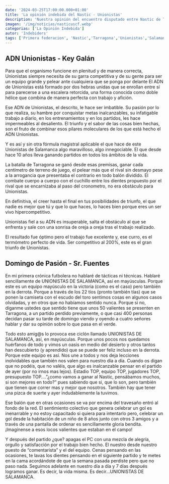 ```yaml
---
date: '2024-03-25T17:00:00.000+01:00'
title: 'La opinión indebida del Nastic - Unionistas'
description: 'Nuestra opinión del encuentro disputado entre Nastic de Tarragona y Unionistas de Salamanca. Primera federación grupo 1, jornada 29.' 
imagen: '/img/noticias/nasticuscf.webp'
categorias: ['La Opinión Indebida']
autor: 'Indebiders'
tags: ['Primera federacion', 'Nastic','Tarragona','Unionistas','Salamanca','Nou estadi Costa Dourada']
---
```


## ADN Unionistas - Key Galán

Para que el organismo funcione en plenitud y de manera correcta, Unionistas siempre necesita de su garra competitiva y de su gente para ser un equipo grande y pelear ante cualquiera que se ponga por delante El ADN de Unionistas está formado por dos hebras unidas que se enrollan entre sí para parecerse a una escalera retorcida, una forma conocida como doble hélice que combina de manera perfecta con trabajo y afición.

Ese ADN de Unionistas, el descrito,  le hace ser imbatible. Su pasión por lo que realiza, su hambre por conquistar metas inalcanzables, su infatigable trabajo a diario, en los entrenamientos y en los partidos, les hace impermeables al desaliento.  El triunfo y el sabor de las cosas bien hechas, son el fruto de combinar esos pilares moleculares de los que está hecho el ADN Unionistas.

Y es así y sin otra fórmula magistral aplicable el que hace de este Unionistas de Salamanca algo maravilloso, algo innegociable. El que desde hace 10 años lleva ganando partidos en todos los ámbitos de la vida.

La batalla de Tarragona se ganó desde esas premisas, ganar cada centímetro de terreno de juego, el pelear más que el rival sin desmayo pese a la arrogancia que presentaba el contrario en todo balón dividido. El combate cuerpo a cuerpo con el cuchillo entre los dientes propuesto por el rival que se encarnizaba al paso del cronometro, no era obstáculo para Unionistas.

En definitiva, el creer hasta el final en tus posibilidades de triunfo, el que nadie es mejor que tú y que lo que haces, lo haces bien porque eres un ser vivo hipercompetitivo.

Unionistas fiel a su ADN es insuperable, salta el obstáculo al que se enfrenta y sale con una sonrisa de oreja a oreja tras el trabajo realizado.

El resultado fue óptimo pero el trabajo fue excelente y, ese curro, es el termómetro perfecto de vida. Ser competitivo al 200%, este es el gran triunfo de Unionistas.

## Domingo de Pasión - Sr. Fuentes

En mi primera crónica futbolera no hablaré de tácticas ni técnicas. Hablaré sencillamente de UNIONISTAS DE SALAMANCA, así en mayúsculas. Porque este es un equipo mayúsculo en la victoria (como es el caso) pero también en la derrota. Porque a través de los 22 tíos (pronto también tías) que se ponen la camiseta con el escudo del toro sentimos cosas en algunos casos olvidadas, y en otros que no habíamos sentido nunca. Porque si no, díganme ustedes que sentido tiene que unos 50 valientes se presenten en Tarragona, a un partido perdido previamente, o que casi 400 personas decidan pasar su tarde de domingo viendo y oyendo a cuatro señores hablar y dar su opinión sobre lo que pasa en el verde.

Todo esto amig@s lo provoca ese ciclón llamado UNIONISTAS DE SALAMANCA, así, en mayúsculas. Porque unos pocos nos quedamos huérfanos de todo y vimos un oasis en medio del desierto y otros tantos han descubierto (y aprendido) que se puede ser feliz incluso en la derrota. Porque este equipo es así. Nos une a todos y nos deja lecciones inolvidables que también nos valen para nuestro día a día. Cuando os digan que no podéis, que no valéis, que algo es inalcanzable pensar en el partido de ayer (por no irnos mas lejos). Estadio TOP, equipo TOP, jugadores TOP, presupuesto TOP….”¿como vamos a ganar al Nastic, pensábamos muchos, si son mejores en todo?” pues sabiendo que si, que lo son, pero también que tienen que correr mas y mejor que nosotros. También hay que tener una pizca de suerte y ayer indudablemente la tuvimos.

Ese balón que en otras ocasiones se va por encima del travesaño entró al fondo de la red. El sentimiento colectivo que genera celebrar un gol es inenarrable y no estoy capacitado si quiera para intentarlo pero, celebrar un gol desde la habitación de un niño de 8 años junto con otros 3 amigos y a través de una pantalla de ordenar es sencillamente gloria bendita. ¡Imagínense a esos locos valientes que estaban en el campo!

Y después del partido ¿que? apagas el PC con una mezcla de alegría, orgullo y satisfacción por el trabajo bien hecho. El nuestro desde nuestro puesto de “comentarista” y el del equipo. Cenas pensando en las ocasiones, te lavas los dientes pensando en el siguiente partido y te metes en la cama acordándote de que la semana pasada perdiste pero que no paso nada. Seguimos adelante en nuestro día a día y 7 días después logramos ganar. Es decir, la vida misma. Es decir…UNIONISTAS DE SALAMANCA.
